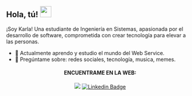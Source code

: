<h2> Hola, tú! <img src="https://user-images.githubusercontent.com/70911022/183312043-095cc4b6-9fc5-4d34-9eb4-b21fa9de8e50.gif "width="30px"></h2>

¡Soy Karla! Una estudiante de Ingeniería en Sistemas, apasionada por el desarrollo de software, comprometida con crear tecnología para elevar a las personas.

- 🌱 Actualmente aprendo y estudio el mundo del Web Service.
- 👀 Pregúntame sobre: redes sociales, tecnología, musica, memes. 

<div align="center">
  <h4>ENCUENTRAME EN LA WEB:</h4>
  
   [![](https://img.shields.io/badge/Twitter-1DA1F2?style=for-the-badge&logo=twitter&logoColor=white)](https://twitter.com/iamkarla_m) 
   [![Linkedin Badge](https://img.shields.io/badge/LinkedIn-0077B5?style=for-the-badge&logo=linkedin&logoColor=white)](https://www.linkedin.com/in/karla-pazan-mera26/)

  <!--  ![](https://komarev.com/ghpvc/?username=your-github-KarlyPM&color=dc143c) -->
</div>

